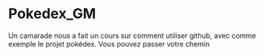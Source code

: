 # Pokedex_GM
Un camarade nous a fait un cours sur comment utiliser github, avec comme exemple le projet pokédex. Vous pouvez passer votre chemin
